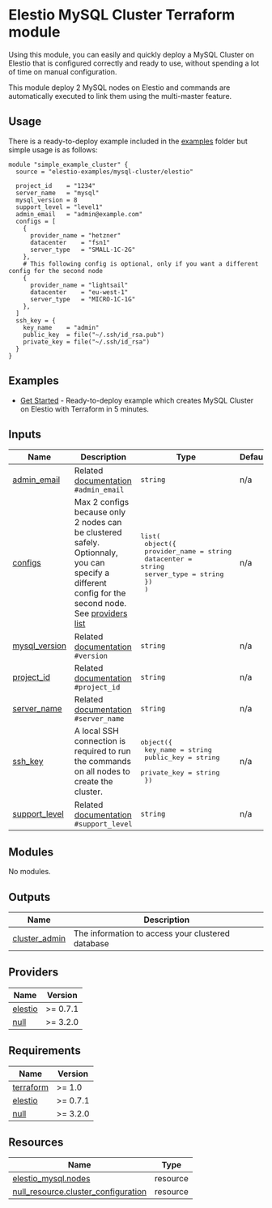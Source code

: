 <!-- BEGIN_TF_DOCS -->
# Elestio MySQL Cluster Terraform module

Using this module, you can easily and quickly deploy a MySQL Cluster on Elestio that is configured correctly and ready to use, without spending a lot of time on manual configuration.



This module deploy 2 MySQL nodes on Elestio and commands are automatically executed to link them using the multi-master feature.

## Usage

There is a ready-to-deploy example included in the [examples](https://github.com/elestio-examples/terraform-elestio-mysql-cluster/tree/main/examples) folder but simple usage is as follows:

```hcl
module "simple_example_cluster" {
  source = "elestio-examples/mysql-cluster/elestio"

  project_id    = "1234"
  server_name   = "mysql"
  mysql_version = 8
  support_level = "level1"
  admin_email   = "admin@example.com"
  configs = [
    {
      provider_name = "hetzner"
      datacenter    = "fsn1"
      server_type   = "SMALL-1C-2G"
    },
    # This following config is optional, only if you want a different config for the second node
    {
      provider_name = "lightsail"
      datacenter    = "eu-west-1"
      server_type   = "MICRO-1C-1G"
    },
  ]
  ssh_key = {
    key_name    = "admin"
    public_key  = file("~/.ssh/id_rsa.pub")
    private_key = file("~/.ssh/id_rsa")
  }
}
```

## Examples

- [Get Started](https://github.com/elestio-examples/terraform-elestio-mysql-cluster/tree/main/examples/get_started) - Ready-to-deploy example which creates MySQL Cluster on Elestio with Terraform in 5 minutes.


## Inputs

| Name | Description | Type | Default | Required |
|------|-------------|------|---------|:--------:|
| <a name="input_admin_email"></a> [admin\_email](#input\_admin\_email) | Related [documentation](https://registry.terraform.io/providers/elestio/elestio/latest/docs/resources/mysql#admin_email) `#admin_email` | `string` | n/a | yes |
| <a name="input_configs"></a> [configs](#input\_configs) | Max 2 configs because only 2 nodes can be clustered safely.<br>Optionnaly, you can specify a different config for the second node.<br>See [providers list](https://registry.terraform.io/providers/elestio/elestio/latest/docs/guides/3_providers_datacenters_server_types) | <pre>list(<br>    object({<br>      provider_name = string<br>      datacenter    = string<br>      server_type   = string<br>    })<br>  )</pre> | n/a | yes |
| <a name="input_mysql_version"></a> [mysql\_version](#input\_mysql\_version) | Related [documentation](https://registry.terraform.io/providers/elestio/elestio/latest/docs/resources/mysql#version) `#version` | `string` | n/a | yes |
| <a name="input_project_id"></a> [project\_id](#input\_project\_id) | Related [documentation](https://registry.terraform.io/providers/elestio/elestio/latest/docs/resources/mysql#project_id) `#project_id` | `string` | n/a | yes |
| <a name="input_server_name"></a> [server\_name](#input\_server\_name) | Related [documentation](https://registry.terraform.io/providers/elestio/elestio/latest/docs/resources/mysql#server_name) `#server_name` | `string` | n/a | yes |
| <a name="input_ssh_key"></a> [ssh\_key](#input\_ssh\_key) | A local SSH connection is required to run the commands on all nodes to create the cluster. | <pre>object({<br>    key_name    = string<br>    public_key  = string<br>    private_key = string<br>  })</pre> | n/a | yes |
| <a name="input_support_level"></a> [support\_level](#input\_support\_level) | Related [documentation](https://registry.terraform.io/providers/elestio/elestio/latest/docs/resources/mysql#support_level) `#support_level` | `string` | n/a | yes |
## Modules

No modules.
## Outputs

| Name | Description |
|------|-------------|
| <a name="output_cluster_admin"></a> [cluster\_admin](#output\_cluster\_admin) | The information to access your clustered database |
## Providers

| Name | Version |
|------|---------|
| <a name="provider_elestio"></a> [elestio](#provider\_elestio) | >= 0.7.1 |
| <a name="provider_null"></a> [null](#provider\_null) | >= 3.2.0 |
## Requirements

| Name | Version |
|------|---------|
| <a name="requirement_terraform"></a> [terraform](#requirement\_terraform) | >= 1.0 |
| <a name="requirement_elestio"></a> [elestio](#requirement\_elestio) | >= 0.7.1 |
| <a name="requirement_null"></a> [null](#requirement\_null) | >= 3.2.0 |
## Resources

| Name | Type |
|------|------|
| [elestio_mysql.nodes](https://registry.terraform.io/providers/elestio/elestio/latest/docs/resources/mysql) | resource |
| [null_resource.cluster_configuration](https://registry.terraform.io/providers/hashicorp/null/latest/docs/resources/resource) | resource |
<!-- END_TF_DOCS -->
